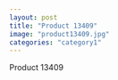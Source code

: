 ```yaml
---
layout: post
title: "Product 13409"
image: "product13409.jpg"
categories: "category1"
---
```

Product 13409
